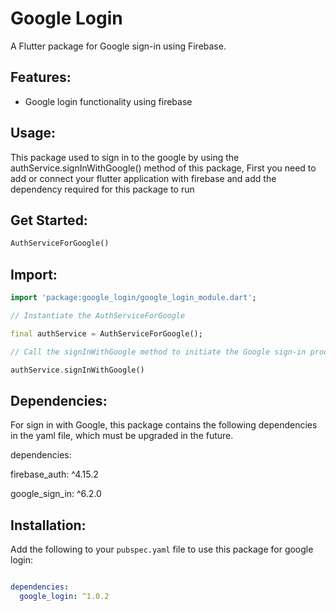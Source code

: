 # Google Login

A Flutter package for Google sign-in using Firebase.

## Features:
- Google login functionality using firebase
  
## Usage:

This package used to sign in to the google by using the authService.signInWithGoogle() method of this package,
First you need to add or connect your flutter application with firebase and add the dependency required for this package to run

## Get Started:

```dart
AuthServiceForGoogle()
```
## Import:
```dart
import 'package:google_login/google_login_module.dart';

// Instantiate the AuthServiceForGoogle

final authService = AuthServiceForGoogle();

// Call the signInWithGoogle method to initiate the Google sign-in process

authService.signInWithGoogle()
```

## Dependencies:

For sign in with Google, this package contains the following dependencies in the yaml file, which must be upgraded in the future.

dependencies:

firebase_auth: ^4.15.2

google_sign_in: ^6.2.0

## Installation:

Add the following to your `pubspec.yaml` file to use this package for google login:

```yaml

dependencies:
  google_login: ^1.0.2

